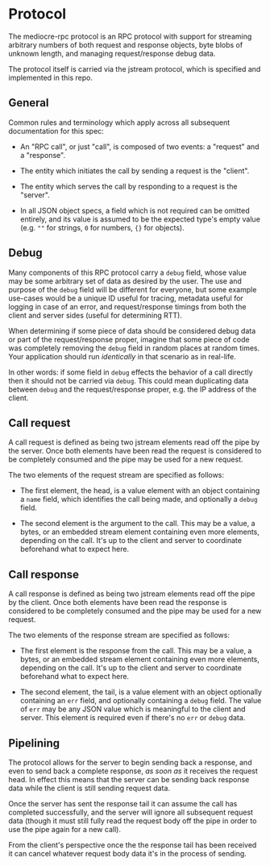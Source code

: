 # Protocol

The mediocre-rpc protocol is an RPC protocol with support for streaming
arbitrary numbers of both request and response objects, byte blobs of unknown
length, and managing request/response debug data.

The protocol itself is carried via the jstream protocol, which is specified and
implemented in this repo.

## General

Common rules and terminology which apply across all subsequent documentation for
this spec:

* An "RPC call", or just "call", is composed of two events: a "request" and a
  "response".

* The entity which initiates the call by sending a request is the "client".

* The entity which serves the call by responding to a request is the "server".

* In all JSON object specs, a field which is not required can be omitted
  entirely, and its value is assumed to be the expected type's empty value (e.g.
  `""` for strings, `0` for numbers, `{}` for objects).

## Debug

Many components of this RPC protocol carry a `debug` field, whose value may be
some arbitrary set of data as desired by the user. The use and purpose of the
`debug` field will be different for everyone, but some example use-cases would
be a unique ID useful for tracing, metadata useful for logging in case of an
error, and request/response timings from both the client and server sides
(useful for determining RTT).

When determining if some piece of data should be considered debug data or part
of the request/response proper, imagine that some piece of code was completely
removing the `debug` field in random places at random times. Your application
should run _identically_ in that scenario as in real-life.

In other words: if some field in `debug` effects the behavior of a call directly
then it should not be carried via `debug`. This could mean duplicating data
between `debug` and the request/response proper, e.g. the IP address of the
client.

## Call request

A call request is defined as being two jstream elements read off the pipe by the
server. Once both elements have been read the request is considered to be
completely consumed and the pipe may be used for a new request.

The two elements of the request stream are specified as follows:

* The first element, the head, is a value element with an object containing a
  `name` field, which identifies the call being made, and optionally a `debug`
  field.

* The second element is the argument to the call. This may be a value, a
  bytes, or an embedded stream element containing even more elements, depending
  on the call. It's up to the client and server to coordinate beforehand what to
  expect here.

## Call response

A call response is defined as being two jstream elements read off the pipe by
the client. Once both elements have been read the response is considered to be
completely consumed and the pipe may be used for a new request.

The two elements of the response stream are specified as follows:

* The first element is the response from the call. This may be a value, a bytes,
  or an embedded stream element containing even more elements, depending on the
  call. It's up to the client and server to coordinate beforehand what to expect
  here.

* The second element, the tail, is a value element with an object optionally
  containing an `err` field, and optionally containing a `debug` field. The
  value of `err` may be any JSON value which is meaningful to the client and
  server. This element is required even if there's no `err` or `debug` data.

## Pipelining

The protocol allows for the server to begin sending back a response, and even to
send back a complete response, _as soon as_ it receives the request head. In
effect this means that the server can be sending back response data while the
client is still sending request data.

Once the server has sent the response tail it can assume the call has completed
successfully, and the server will ignore all subsequent request data (though it
must still fully read the request body off the pipe in order to use the pipe
again for a new call).

From the client's perspective once the the response tail has been received it
can cancel whatever request body data it's in the process of sending.
